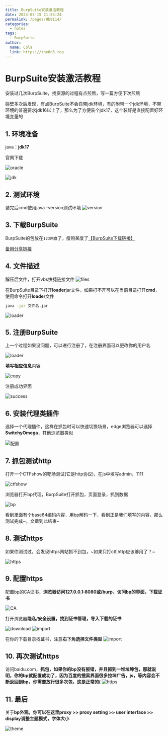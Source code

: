 ```yaml
---
title: BurpSuite安装激活教程
date: 2024-05-15 21:53:24
permalink: /pages/9b9114/
categories:
  - notes
tags:
  - BurpSuite
author: 
  name: Cola
  link: https://the0n3.top
---
```


# BurpSuite安装激活教程

安装过几次BurpSuite，找资源的过程有点煎熬，写一篇方便下次煎熬

碰壁多次后发现，有点BurpSuite不会自带jdk环境，有的附带一个jdk环境，不带环境的普遍要求jdk16以上了，那么为了方便装个jdk17，这个装好是直接配置好环境变量的

## 1. 环境准备

java：**jdk17**

官网下载  

![oracle](https://the0n3.top/medias/burp-suite/0.png)

![jdk](https://the0n3.top/medias/burp-suite/0.1.png)

## 2. 测试环境

装完后cmd使用java -version测试环境
![version](https://the0n3.top/medias/burp-suite/4.png)

## 3. 下载BurpSuite

BurpSuite的包放在`123网盘`了，瘦购某度了[【BurpSuite下载链接】](https://www.123865.com/s/eZQJTd-jUaxv)

[备用分享链接](https://www.123684.com/s/eZQJTd-jUaxv)

## 4. 文件描述

解压后文件，打开vbs快捷链接文件
![files](https://the0n3.top/medias/burp-suite/1.png)

在BurpSuite目录下打开**loader**jar文件，如果打不开可以在当前目录打开**cmd**，使用命令打开**loader**文件

```bash
java -jar 文件名.jar
```

![loader](https://the0n3.top/medias/burp-suite/3.png)

## 5. 注册BurpSuite

上一个过程如果没问题，可以进行注册了，在注册界面可以更改你的用户名

![loader](https://the0n3.top/medias/burp-suite/5.png)

**填写相应信息**内容

![copy](https://the0n3.top/medias/burp-suite/6.png)

注册成功界面

![success](https://the0n3.top/medias/burp-suite/9.png)

## 6. 安装代理类插件

选择一个代理插件，这样在抓包时可以快速切换场景，edge浏览器可以选择**SwitchyOmega**，其他浏览器类似

![配置](https://the0n3.top/medias/burp-suite/10.png)

## 7. 抓包测试http

打开一个CTFshow的靶场测试(它是http协议)，在js中填写admin，1111

![ctfshow](https://the0n3.top/medias/burp-suite/13.png)

浏览器打开bp代理，BurpSuite打开抓包，页面登录，抓到数据

![bp](https://the0n3.top/medias/burp-suite/11.png)

看到里面有个base64编码内容，用bp解码一下，看到正是我们填写的内容，那么测试完成~，文章到此结束~

## 8. 测试https

如果你测试过，会发现https网站抓不到包，~如果只打ctf,http应该够用了？~

![https](https://the0n3.top/medias/burp-suite/14.png)

## 9. 配置https

配置bp的CA证书，**浏览器访问127.0.0.1:8080或/burp，访问bp的界面，下载证书**

![CA](https://the0n3.top/medias/burp-suite/15.png)

打开浏览器**隐私/安全设置，找到证书管理，导入下载的证书**

![download](https://the0n3.top/medias/burp-suite/16.png)
![import](https://the0n3.top/medias/burp-suite/17.png)

在你的下载目录找证书，注意**右下角选择文件类型**
![import](https://the0n3.top/medias/burp-suite/18.png)

## 10. 再次测试https

访问baidu.com，**抓包，如果你的bp没有报错，并且抓到一堆垃坤包，那就说明，你的bp就配置成功了，因为百度的搜索界面很多拉坤广告，js，等内容会不断返回到bp，你需要放行很多次包，这是正常的(**
![https](https://the0n3.top/medias/burp-suite/19.png)

## 11. 最后

关于**bp外观，你可以在这里proxy >> proxy setting >> user interface >> display调整主题模式，字体大小**

![theme](https://the0n3.top/medias/burp-suite/22.png)